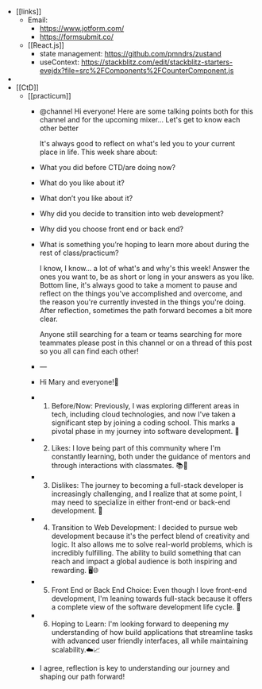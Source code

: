 - [[links]]
	- Email:
		- https://www.jotform.com/
		- https://formsubmit.co/
	- [[React.js]]
		- state management: https://github.com/pmndrs/zustand
		- useContext: https://stackblitz.com/edit/stackblitz-starters-evejdx?file=src%2FComponents%2FCounterComponent.js
-
- [[CtD]]
	- [[practicum]]
		- @channel Hi everyone!  Here are some talking points both for this channel and for the upcoming mixer... Let's get to know each other better
		  
		  It's always good to reflect on what's led you to your current place in life.  This week share about:
		- What you did before CTD/are doing now?
		- What do you like about it?
		- What don’t you like about it?
		- Why did you decide to transition into web development?
		- Why did you choose front end or back end?
		- What is something you’re hoping to learn more about during the rest of class/practicum?
		  
		  I know, I know... a lot of what's and why's this week!  Answer the ones you want to, be as short or long in your answers as you like.  Bottom line, it's always good to take a moment to pause and reflect on the things you've accomplished and overcome, and the reason you're currently invested in the things you're doing.  After reflection, sometimes the path forward becomes a bit more clear.
		  
		  Anyone still searching for a team or teams searching for more teammates please post in this channel or on a thread of this post so you all can find each other!
		- —
		- Hi Mary and everyone!👋
		- 1. Before/Now: Previously, I was exploring different areas in tech, including cloud technologies, and now I've taken a significant step by joining a coding school. This marks a pivotal phase in my journey into software development. 🚀
		- 2. Likes: I love being part of this community where I'm constantly learning, both under the guidance of mentors and through interactions with classmates. 📚👥
		- 3. Dislikes: The journey to becoming a full-stack developer is increasingly challenging, and I realize that at some point, I may need to specialize in either front-end or back-end development. 🤔
		- 4. Transition to Web Development: I decided to pursue web development because it's the perfect blend of creativity and logic. It also allows me to solve real-world problems, which is incredibly fulfilling. The ability to build something that can reach and impact a global audience is both inspiring and rewarding. 🖥️🌐
		- 5. Front End or Back End Choice: Even though I love front-end development, I'm leaning towards full-stack because it offers a complete view of the software development life cycle. 🔄
		- 6. Hoping to Learn: I'm looking forward to deepening my understanding of how build applications that streamline tasks with advanced user friendly interfaces, all while maintaining scalability.☁️📈
		- I agree, reflection is key to understanding our journey and shaping our path forward!